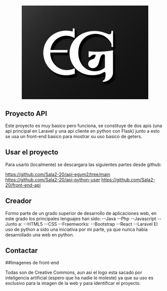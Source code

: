 <p align="center"><a href="https://laravel.com" target="_blank"><img src="https://github.com/Sala2-20/front-end-api/blob/main/imagenes/iconos/eG.jpg" width="400" alt="Laravel Logo"></a></p>


## Proyecto API

Este proyecto es muy basico pero funciona, se constituye de dos apis (una api principal en Laravel y una api cliente en python con Flask) junto a esto se usa un front-end basico para mostrar su uso basico de geters.

## Usar el proyecto

Para usarlo (localmente) se descargara las siguientes partes desde github:

https://github.com/Sala2-20/api-egym2/tree/main
https://github.com/Sala2-20/api-python-user
https://github.com/Sala2-20/front-end-api

## Creador

Formo parte de un grado superior de desarrollo de aplicaciones web, en este grado los principales lenguajes han sido:
 --Java
 --Php
 --Javascript
 --Junto a:
   --HTML5
   --CSS
--Fraemworks:
  --Bootstrap
  --React
  --Laravel
El uso de python a sido una iniciativa por mi parte, ya que nunca habia desarrollado una web en python.


## Contactar


##Imagenes de front-end

Todas son de Creative Commons, aun asi el logo esta sacado por inteligencia artificial (espero que ha nadie le moleste) ya que su uso es exclusivo para la imagen de la web y para identificar el proyecto.
